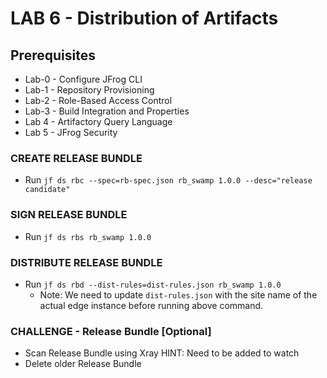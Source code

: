 # LAB 6 - Distribution of Artifacts

## Prerequisites
- Lab-0 - Configure JFrog CLI
- Lab-1 - Repository Provisioning
- Lab-2 - Role-Based Access Control
- Lab-3 - Build Integration and Properties
- Lab 4 - Artifactory Query Language
- Lab 5 - JFrog Security

### CREATE RELEASE BUNDLE
- Run ``jf ds rbc --spec=rb-spec.json rb_swamp 1.0.0 --desc="release candidate"``

### SIGN RELEASE BUNDLE
- Run ``jf ds rbs rb_swamp 1.0.0``

### DISTRIBUTE RELEASE BUNDLE
- Run ``jf ds rbd --dist-rules=dist-rules.json rb_swamp 1.0.0``
    - Note: We need to update ``dist-rules.json`` with the site name of the actual edge instance before running above command.


### CHALLENGE - Release Bundle [Optional]
- Scan Release Bundle using Xray HINT: Need to be added to watch
- Delete older Release Bundle